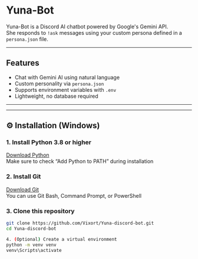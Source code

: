 # Yuna-Bot

Yuna-Bot is a Discord AI chatbot powered by Google's Gemini API.  
She responds to `!ask` messages using your custom persona defined in a `persona.json` file.

---

## Features

- Chat with Gemini AI using natural language
- Custom personality via `persona.json`
- Supports environment variables with `.env`
- Lightweight, no database required

---

---

## ⚙️ Installation (Windows)

### 1. Install Python 3.8 or higher  
[Download Python](https://www.python.org/downloads/windows/)  
Make sure to check “Add Python to PATH” during installation

### 2. Install Git  
[Download Git](https://git-scm.com/download/win)  
You can use Git Bash, Command Prompt, or PowerShell

### 3. Clone this repository

```bash
git clone https://github.com/Vixort/Yuna-discord-bot.git
cd Yuna-discord-bot

4. (Optional) Create a virtual environment
python -m venv venv
venv\Scripts\activate

